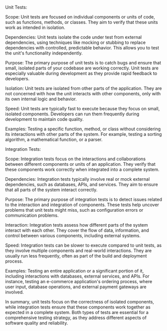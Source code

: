 Unit Tests:

Scope: Unit tests are focused on individual components or units of code, such as functions, methods, or classes. They aim to verify that these units work as intended in isolation.

Dependencies: Unit tests isolate the code under test from external dependencies, using techniques like mocking or stubbing to replace dependencies with controlled, predictable behavior. This allows you to test the unit's functionality independently.

Purpose: The primary purpose of unit tests is to catch bugs and ensure that small, isolated parts of your codebase are working correctly. Unit tests are especially valuable during development as they provide rapid feedback to developers.

Isolation: Unit tests are isolated from other parts of the application. They are not concerned with how the unit interacts with other components, only with its own internal logic and behavior.

Speed: Unit tests are typically fast to execute because they focus on small, isolated components. Developers can run them frequently during development to maintain code quality.

Examples: Testing a specific function, method, or class without considering its interactions with other parts of the system. For example, testing a sorting algorithm, a mathematical function, or a parser.

Integration Tests:

Scope: Integration tests focus on the interactions and collaborations between different components or units of an application. They verify that these components work correctly when integrated into a complete system.

Dependencies: Integration tests typically involve real or mock external dependencies, such as databases, APIs, and services. They aim to ensure that all parts of the system interact correctly.

Purpose: The primary purpose of integration tests is to detect issues related to the interaction and integration of components. These tests help uncover problems that unit tests might miss, such as configuration errors or communication problems.

Interaction: Integration tests assess how different parts of the system interact with each other. They cover the flow of data, information, and control between various components, including external systems.

Speed: Integration tests can be slower to execute compared to unit tests, as they involve multiple components and real-world interactions. They are usually run less frequently, often as part of the build and deployment process.

Examples: Testing an entire application or a significant portion of it, including interactions with databases, external services, and APIs. For instance, testing an e-commerce application's ordering process, where user input, database operations, and external payment gateways are involved.

In summary, unit tests focus on the correctness of isolated components, while integration tests ensure that these components work together as expected in a complete system. Both types of tests are essential for a comprehensive testing strategy, as they address different aspects of software quality and reliability.
